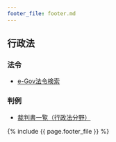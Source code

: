 ```yaml
---
footer_file: footer.md
---
```



## 行政法

### 法令

- [e-Gov法令検索](https://elaws.e-gov.go.jp/search/elawsSearch/elaws_search/lsg0100/)


### 判例

- [裁判書一覧（行政法分野）](cases)


{% include {{ page.footer_file }}  %}
